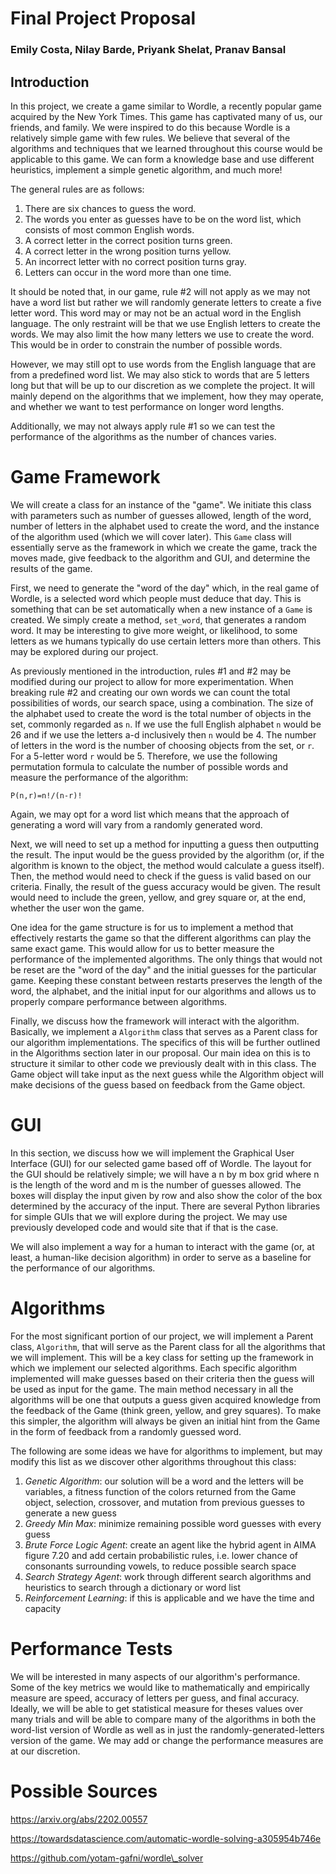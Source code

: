 # Final Project Proposal
### Emily Costa, Nilay Barde, Priyank Shelat, Pranav Bansal


## Introduction

In this project, we create a game similar to Wordle, a recently popular game acquired by the New York Times. This game has captivated many of us, our friends, and family. We were inspired to do this because Wordle is a relatively simple game with few rules. We believe that several of the algorithms and techniques that we learned throughout this course would be applicable to this game. We can form a knowledge base and use different heuristics, implement a simple genetic algorithm, and much more!

The general rules are as follows:

1. There are six chances to guess the word.
2. The words you enter as guesses have to be on the word list, which consists of most common English words.
3. A correct letter in the correct position turns green.
4. A correct letter in the wrong position turns yellow.
5. An incorrect letter with no correct position turns gray.
6. Letters can occur in the word more than one time.

It should be noted that, in our game, rule #2 will not apply as we may not have a word list but rather we will randomly generate letters to create a five letter word. This word may or may not be an actual word in the English language. The only restraint will be that we use English letters to create the words. We may also limit the how many letters we use to create the word. This would be in order to constrain the number of possible words.

However, we may still opt to use words from the English language that are from a predefined word list. We may also stick to words that are 5 letters long but that will be up to our discretion as we complete the project. It will mainly depend on the algorithms that we implement, how they may operate, and whether we want to test performance on longer word lengths.

Additionally, we may not always apply rule #1 so we can test the performance of the algorithms as the number of chances varies.

# Game Framework
We will create a class for an instance of the "game". We initiate this class with parameters such as number of guesses allowed, length of the word, number of letters in the alphabet used to create the word, and the instance of the algorithm used (which we will cover later). This `Game` class will essentially serve as the framework in which we create the game, track the moves made, give feedback to the algorithm and GUI, and determine the results of the game.

First, we need to generate the "word of the day" which, in the real game of Wordle, is a selected word which people must deduce that day. This is something that can be set automatically when a new instance of a `Game` is created. We simply create a method, `set_word`, that generates a random word. It may be interesting to give more weight, or likelihood, to some letters as we humans typically do use certain letters more than others. This may be explored during our project.

As previously mentioned in the introduction, rules #1 and #2 may be modified during our project to allow for more experimentation. When breaking rule #2 and creating our own words we can count the total possibilities of words, our search space, using a combination. The size of the alphabet used to create the word is the total number of objects in the set, commonly regarded as `n`. If we use the full English alphabet `n` would be 26 and if we use the letters a-d inclusively then `n` would be 4. The number of letters in the word is the number of choosing objects from the set, or `r`. For a 5-letter word `r` would be 5. Therefore, we use the following permutation formula to calculate the number of possible words and measure the performance of the algorithm:

`P(n,r)=n!/(n-r)!`

Again, we may opt for a word list which means that the approach of generating a word will vary from a randomly generated word.

Next, we will need to set up a method for inputting a guess then outputting the result. The input would be the guess provided by the algorithm (or, if the algorithm is known to the object, the method would calculate a guess itself). Then, the method would need to check if the guess is valid based on our criteria. Finally, the result of the guess accuracy would be given. The result would need to include the green, yellow, and grey square or, at the end, whether the user won the game.

One idea for the game structure is for us to implement a method that effectively restarts the game so that the different algorithms can play the same exact game. This would allow for us to better measure the performance of the implemented algorithms. The only things that would not be reset are the "word of the day" and the initial guesses for the particular game. Keeping these constant between restarts preserves the length of the word, the alphabet, and the initial input for our algorithms and allows us to properly compare performance between algorithms.

Finally, we discuss how the framework will interact with the algorithm. Basically, we implement a `Algorithm` class that serves as a Parent class for our algorithm implementations. The specifics of this will be further outlined in the Algorithms section later in our proposal. Our main idea on this is to structure it similar to other code we previously dealt with in this class. The Game object will take input as the next guess while the Algorithm object will make decisions of the guess based on feedback from the Game object.

# GUI
In this section, we discuss how we will implement the Graphical User Interface (GUI) for our selected game based off of Wordle. The layout for the GUI should be relatively simple; we will have a n by m box grid where n is the length of the word and m is the number of guesses allowed. The boxes will display the input given by row and also show the color of the box determined by the accuracy of the input. There are several Python libraries for simple GUIs that we will explore during the project. We may use previously developed code and would site that if that is the case.  

We will also implement a way for a human to interact with the game (or, at least, a human-like decision algorithm) in order to serve as a baseline for the performance of our algorithms.

# Algorithms
For the most significant portion of our project, we will implement a Parent class, `Algorithm`, that will serve as the Parent class for all the algorithms that we will implement. This will be a key class for setting up the framework in which we implement our selected algorithms. Each specific algorithm implemented will make guesses based on their criteria then the guess will be used as input for the game. The main method necessary in all the algorithms will be one that outputs a guess given acquired knowledge from the feedback of the Game (think green, yellow, and grey squares). To make this simpler, the algorithm will always be given an initial hint from the Game in the form of feedback from a randomly guessed word.

The following are some ideas we have for algorithms to implement, but may modify this list as we discover other algorithms throughout this class:

1. *Genetic Algorithm*: our solution will be a word and the letters will be variables, a fitness function of the colors returned from the Game object, selection, crossover, and mutation from previous guesses to generate a new guess
2. *Greedy Min Max*: minimize remaining possible word guesses with every guess
3. *Brute Force Logic Agent*: create an agent like the hybrid agent in AIMA figure 7.20 and add certain probabilistic rules, i.e. lower chance of consonants surrounding vowels, to reduce possible search space
4. *Search Strategy Agent*: work through different search algorithms and heuristics to search through a dictionary or word list
5. *Reinforcement Learning*: if this is applicable and we have the time and capacity

# Performance Tests
We will be interested in many aspects of our algorithm's performance. Some of the key metrics we would like to mathematically and empirically measure are speed, accuracy of letters per guess, and final accuracy. Ideally, we will be able to get statistical measure for theses values over many trials and will be able to compare many of the algorithms in both the word-list version of Wordle as well as in just the randomly-generated-letters version of the game. We may add or change the performance measures are at our discretion.

# Possible Sources
https://arxiv.org/abs/2202.00557

https://towardsdatascience.com/automatic-wordle-solving-a305954b746e

https://github.com/yotam-gafni/wordle\_solver
